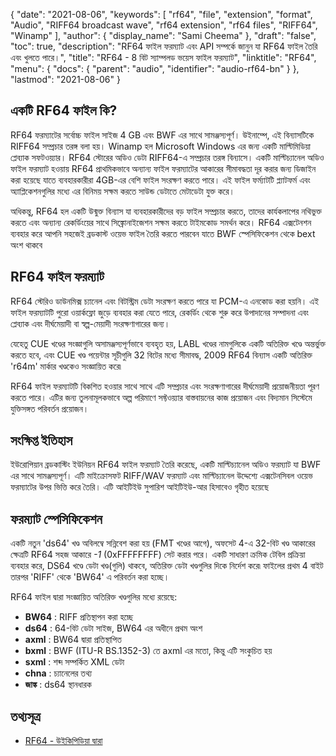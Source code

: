{
  "date": "2021-08-06",
  "keywords": [
    "rf64",
    "file",
    "extension",
    "format",
    "Audio",
    "RIFF64 broadcast wave",
    "rf64 extension",
    "rf64 files",
    "RIFF64",
    "Winamp"
  ],
  "author": {
    "display_name": "Sami Cheema"
  },
  "draft": "false",
  "toc": true,
  "description": "RF64 ফাইল ফরম্যাট এবং API সম্পর্কে জানুন যা RF64 ফাইল তৈরি এবং খুলতে পারে।",
  "title": "RF64 - 8 বিট স্যাম্পলড ভয়েস ফাইল ফরম্যাট",
  "linktitle": "RF64",
  "menu": {
    "docs": {
      "parent": "audio",
      "identifier": "audio-rf64-bn"
    }
  },
  "lastmod": "2021-08-06"
}

## একটি RF64 ফাইল কি? ##

RF64 ফরম্যাটের সর্বোচ্চ ফাইল সাইজ 4 GB এবং BWF এর সাথে সামঞ্জস্যপূর্ণ। উইনাম্পে, এই বিন্যাসটিকে RIFF64 সম্প্রচার তরঙ্গ বলা হয়। Winamp হল Microsoft Windows এর জন্য একটি মাল্টিমিডিয়া প্লেব্যাক সফটওয়্যার। RF64 স্টোরের অডিও ডেটা RIFF64-এ সম্প্রচার তরঙ্গ বিন্যাসে। একটি মাল্টিচ্যানেল অডিও ফাইল ফরম্যাট হওয়ায় RF64 প্রাথমিকভাবে অন্যান্য ফাইল ফরম্যাটের আকারের সীমাবদ্ধতা দূর করার জন্য ডিজাইন করা হয়েছে যাতে ব্যবহারকারীরা 4GB-এর বেশি ফাইল সংরক্ষণ করতে পারে। এই ফাইল ফর্ম্যাটটি প্ল্যাটফর্ম এবং অ্যাপ্লিকেশনগুলির মধ্যে এর বিনিময় সক্ষম করতে সাউন্ড ডেটাতে মেটাডেটা যুক্ত করে।

অধিকন্তু, RF64 হল একটি উন্মুক্ত বিন্যাস যা ব্যবহারকারীদের বড় ফাইল সম্প্রচার করতে, তাদের কার্যকলাপের নথিভুক্ত করতে এবং অন্যান্য রেকর্ডিংয়ের সাথে সিঙ্ক্রোনাইজেশন সক্ষম করতে টাইমকোড সমর্থন করে। RF64 এক্সটেনশন ব্যবহার করে আপনি সহজেই ব্রডকাস্ট ওয়েভ ফাইল তৈরি করতে পারবেন যাতে BWF স্পেসিফিকেশন থেকে bext অংশ থাকবে


## RF64 ফাইল ফরম্যাট ##

RF64 স্টেরিও ডাউনমিক্স চ্যানেল এবং বিটস্ট্রিম ডেটা সংরক্ষণ করতে পারে যা PCM-এ এনকোড করা হয়নি। এই ফাইল ফরম্যাটটি পুরো ওয়ার্কফ্লো জুড়ে ব্যবহার করা যেতে পারে, রেকর্ডিং থেকে শুরু করে উপাদানের সম্পাদনা এবং প্লেব্যাক এবং দীর্ঘমেয়াদী বা স্বল্প-মেয়াদী সংরক্ষণাগারের জন্য।

যেহেতু CUE খণ্ডের সংজ্ঞাগুলি অসামঞ্জস্যপূর্ণভাবে ব্যবহৃত হয়, LABL খণ্ডের নামগুলিকে একটি অতিরিক্ত খণ্ডে অন্তর্ভুক্ত করতে হবে, এবং CUE খণ্ড পয়েন্টার সূচীগুলি 32 বিটের মধ্যে সীমাবদ্ধ, 2009 RF64 বিন্যাস একটি অতিরিক্ত 'r64m' মার্কার খণ্ডকেও সংজ্ঞায়িত করে৷

RF64 ফাইল ফরম্যাটটি বিকশিত হওয়ার সাথে সাথে এটি সম্প্রচার এবং সংরক্ষণাগারের দীর্ঘমেয়াদী প্রয়োজনীয়তা পূরণ করতে পারে। এটির জন্য তুলনামূলকভাবে অল্প পরিমাণে সফ্টওয়্যার বাস্তবায়নের কাজ প্রয়োজন এবং বিদ্যমান সিস্টেমে যুক্তিসঙ্গত পরিবর্তন প্রয়োজন।

## সংক্ষিপ্ত ইতিহাস ##

ইউরোপিয়ান ব্রডকাস্টিং ইউনিয়ন RF64 ফাইল ফরম্যাট তৈরি করেছে, একটি মাল্টিচ্যানেল অডিও ফরম্যাট যা BWF এর সাথে সামঞ্জস্যপূর্ণ। এটি মাইক্রোসফট RIFF/WAV ফরম্যাট এবং মাল্টিচ্যানেল উদ্দেশ্যে এক্সটেনসিবল ওয়েভ ফরম্যাটের উপর ভিত্তি করে তৈরি। এটি আইটিইউ সুপারিশ আইটিইউ-আর হিসাবেও গৃহীত হয়েছে


## ফরম্যাট স্পেসিফিকেশন ##

একটি নতুন 'ds64' খণ্ড অবিলম্বে সন্নিবেশ করা হয় (FMT খণ্ডের আগে), অফসেট 4-এ 32-বিট খণ্ড আকারের ক্ষেত্রটি RF64 সহজ আকারে *-1* (0xFFFFFFFF) সেট করার পরে। একটি সাধারণ ক্রমিক টেবিল প্রক্রিয়া ব্যবহার করে, DS64 খণ্ডে ডেটা খণ্ড(গুলি) থাকবে, অতিরিক্ত ডেটা খণ্ডগুলির দিকে নির্দেশ করে৷ ফাইলের প্রথম 4 বাইট তারপর 'RIFF' থেকে 'BW64' এ পরিবর্তন করা হচ্ছে।

RF64 ফাইল দ্বারা সংজ্ঞায়িত অতিরিক্ত খণ্ডগুলির মধ্যে রয়েছে:

- **BW64** : RIFF প্রতিস্থাপন করা হচ্ছে
- **ds64** : 64-বিট ডেটা সাইজ, BW64 এর অধীনে প্রথম অংশ
- **axml** : BW64 দ্বারা প্রতিস্থাপিত
- **bxml** : BWF (ITU-R BS.1352-3) তে axml এর মতো, কিন্তু এটি সংকুচিত হয়
- **sxml** : শব্দ সম্পর্কিত XML ডেটা
- **chna** : চ্যানেলের তথ্য
- **জাঙ্ক** : ds64 স্থানধারক

## তথ্যসূত্র ##

* [RF64 - উইকিপিডিয়া দ্বারা](https://en.wikipedia.org/wiki/RF64)


